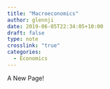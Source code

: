 ```yaml
---
title: "Macroeconomics"
author: glennji
date: 2019-06-05T22:34:05+10:00
draft: false
type: note
crosslink: "true"
categories:
  - Economics
---
```

A New Page!
